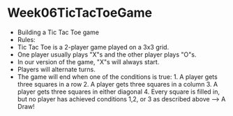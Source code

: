 ﻿# Week06TicTacToeGame

 - Building a Tic Tac Toe game
 - Rules:
 - Tic Tac Toe is a 2-player game played on a 3x3 grid.
 - One player usually plays "X"s and the other player plays "O"s.
 - In our version of the game, "X"s will always start.
 - Players will alternate turns.
 - The game will end when one of the conditions is true:
   			1. A player gets three squares in a row 
   			2. A player gets three squares in a column
   			3. A player gets three squares in either diagonal
   			4. Every square is filled in, but no player has achieved conditions 1,2, or 3 as described above --> A Draw!
